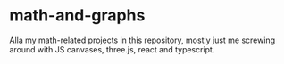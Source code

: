 # math-and-graphs
 Alla my math-related projects in this repository, mostly just me screwing around with JS canvases, three.js, react and typescript.
